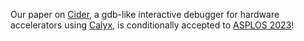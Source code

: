 Our paper on [Cider][], a gdb-like interactive debugger for hardware accelerators using [Calyx][], is conditionally accepted to [ASPLOS 2023][asplos]!

[cider]: https://docs.calyxir.org/debug/cider.html
[asplos]: https://asplos-conference.org
[calyx]: https://calyxir.org
